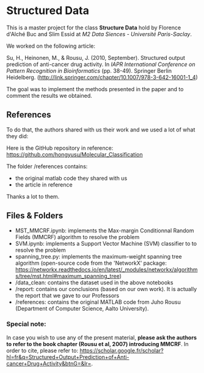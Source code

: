 # Structured Data

This is a master project for the class **Structure Data** hold by Florence d'Alché Buc and Slim Essid at *M2 Data Siences - Université Paris-Saclay*.

We worked on the following article:

Su, H., Heinonen, M., & Rousu, J. (2010, September). Structured output prediction of anti-cancer drug activity. In *IAPR International Conference on Pattern Recognition in Bioinformatics* (pp. 38-49). Springer Berlin Heidelberg. (http://link.springer.com/chapter/10.1007/978-3-642-16001-1_4)

The goal was to implement the methods presented in the paper and to comment the results we obtained. 

## References

To do that, the authors shared with us their work and we used a lot of what they did:

Here is the GitHub repository in reference: https://github.com/hongyusu/Molecular_Classification

The folder /references contains:
- the original matlab code they shared with us
- the article in reference

Thanks a lot to them.

## Files & Folders

- MST_MMCRF.ipynb: implements the Max-margin Conditionnal Random Fields (MMCRF) algorithm to resolve the problem
- SVM.ipynb: implements a Support Vector Machine (SVM) classifier to to resolve the problem
- spanning_tree.py: implements the maximum-weight spanning tree algorithm (open-source code from the 'NetworkX' package: https://networkx.readthedocs.io/en/latest/_modules/networkx/algorithms/tree/mst.html#maximum_spanning_tree)
- /data_clean: contains the dataset used in the above notebooks
- /report: contains our conclusions (based on our own work). It is actually the report that we gave to our Professors
- /references: contains the original MATLAB code from Juho Rousu (Department of Computer Science, Aalto University).

### Special note:

In case you wish to use any of the present material, **please ask the authors to refer to the book chapter (Rousu et al, 2007) introducing MMCRF**.
In order to cite, please refer to: https://scholar.google.fr/scholar?hl=fr&q=Structured+Output+Prediction+of+Anti-cancer+Drug+Activity&btnG=&lr=.


